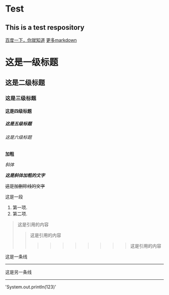 # Test
## This is a test respository

[百度一下，你就知道](https://www.baidu.com)
[更多markdown](https://www.jianshu.com/p/191d1e21f7ed)

# 这是一级标题
## 这是二级标题
### 这是三级标题
#### 这是四级标题
##### 这是五级标题
###### 这是六级标题

**加粗**

*斜体*

***这是斜体加粗的文字***

~~这是加删除线的文字~~

这是一段

1. 第一项.
2. 第二项.

>这是引用的内容
>>这是引用的内容
>>>>>>>>>>这是引用的内容

这是一条线

-----

这是另一条线

-------

'System.out.println(123)'
